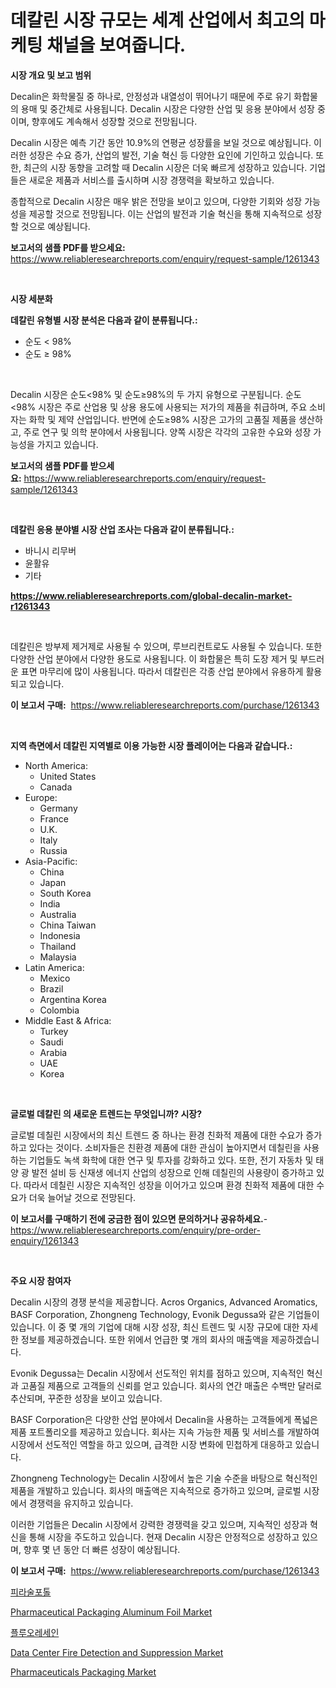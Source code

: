 <p><h1>데칼린 시장 규모는 세계 산업에서 최고의 마케팅 채널을 보여줍니다.</h1></p><p><strong>시장 개요 및 보고 범위</strong></p>
<p><p>Decalin은 화학물질 중 하나로, 안정성과 내열성이 뛰어나기 때문에 주로 유기 화합물의 용매 및 중간체로 사용됩니다. Decalin 시장은 다양한 산업 및 응용 분야에서 성장 중이며, 향후에도 계속해서 성장할 것으로 전망됩니다. </p><p>Decalin 시장은 예측 기간 동안 10.9%의 연평균 성장률을 보일 것으로 예상됩니다. 이러한 성장은 수요 증가, 산업의 발전, 기술 혁신 등 다양한 요인에 기인하고 있습니다. 또한, 최근의 시장 동향을 고려할 때 Decalin 시장은 더욱 빠르게 성장하고 있습니다. 기업들은 새로운 제품과 서비스를 출시하며 시장 경쟁력을 확보하고 있습니다.</p><p>종합적으로 Decalin 시장은 매우 밝은 전망을 보이고 있으며, 다양한 기회와 성장 가능성을 제공할 것으로 전망됩니다. 이는 산업의 발전과 기술 혁신을 통해 지속적으로 성장할 것으로 예상됩니다.</p></p>
<p><strong>보고서의 샘플 PDF를 받으세요:</strong> <a href="https://www.reliableresearchreports.com/enquiry/request-sample/1261343">https://www.reliableresearchreports.com/enquiry/request-sample/1261343</a></p>
<p>&nbsp;</p>
<p><strong>시장 세분화</strong></p>
<p><strong>데칼린 유형별 시장 분석은 다음과 같이 분류됩니다.:</strong></p>
<p><ul><li>순도 < 98%</li><li>순도 ≥ 98%</li></ul></p>
<p>&nbsp;</p>
<p><p>Decalin 시장은 순도<98% 및 순도≥98%의 두 가지 유형으로 구분됩니다. 순도<98% 시장은 주로 산업용 및 상용 용도에 사용되는 저가의 제품을 취급하며, 주요 소비자는 화학 및 제약 산업입니다. 반면에 순도≥98% 시장은 고가의 고품질 제품을 생산하고, 주로 연구 및 의학 분야에서 사용됩니다. 양쪽 시장은 각각의 고유한 수요와 성장 가능성을 가지고 있습니다.</p></p>
<p><strong>보고서의 샘플 PDF를 받으세요:</strong>&nbsp;<a href="https://www.reliableresearchreports.com/enquiry/request-sample/1261343">https://www.reliableresearchreports.com/enquiry/request-sample/1261343</a></p>
<p>&nbsp;</p>
<p><strong> 데칼린 응용 분야별 시장 산업 조사는 다음과 같이 분류됩니다.:</strong></p>
<p><ul><li>바니시 리무버</li><li>윤활유</li><li>기타</li></ul></p>
<p><strong><a href="https://www.reliableresearchreports.com/global-decalin-market-r1261343">https://www.reliableresearchreports.com/global-decalin-market-r1261343</a></strong></p>
<p>&nbsp;</p>
<p><p>데칼린은 방부제 제거제로 사용될 수 있으며, 루브리컨트로도 사용될 수 있습니다. 또한 다양한 산업 분야에서 다양한 용도로 사용됩니다. 이 화합물은 특히 도장 제거 및 부드러운 표면 마무리에 많이 사용됩니다. 따라서 데칼린은 각종 산업 분야에서 유용하게 활용되고 있습니다.</p></p>
<p><strong>이 보고서 구매:</strong>&nbsp; <a href="https://www.reliableresearchreports.com/purchase/1261343">https://www.reliableresearchreports.com/purchase/1261343</a></p>
<p>&nbsp;</p>
<p><strong>지역 측면에서 데칼린 지역별로 이용 가능한 시장 플레이어는 다음과 같습니다.:</strong></p>
<p><ul>
    <li>
        North America:
        <ul>
            <li>United States</li>
            <li>Canada</li>
        </ul>
    </li>
    <li>
        Europe:
        <ul>
            <li>Germany</li>
            <li>France</li>
            <li>U.K.</li>
            <li>Italy</li>
            <li>Russia</li>
        </ul>
    </li>
    <li>
        Asia-Pacific:
        <ul>
            <li>China</li>
            <li>Japan</li>
            <li>South Korea</li>
            <li>India</li>
            <li>Australia</li>
            <li>China Taiwan</li>
            <li>Indonesia</li>
            <li>Thailand</li>
            <li>Malaysia</li>
        </ul>
    </li>
    <li>
        Latin America:
        <ul>
            <li>Mexico</li>
            <li>Brazil</li>
            <li>Argentina Korea</li>
            <li>Colombia</li>
        </ul>
    </li>
    <li>
        Middle East & Africa:
        <ul>
            <li>Turkey</li>
            <li>Saudi</li>
            <li>Arabia</li>
            <li>UAE</li>
            <li>Korea</li>
        </ul>
    </li>
    </ul></p>
<p>&nbsp;</p>
<p><strong>글로벌 데칼린 의 새로운 트렌드는 무엇입니까? 시장?</strong></p>
<p><p>글로벌 데칠린 시장에서의 최신 트렌드 중 하나는 환경 친화적 제품에 대한 수요가 증가하고 있다는 것이다. 소비자들은 친환경 제품에 대한 관심이 높아지면서 데칠린을 사용하는 기업들도 녹색 화학에 대한 연구 및 투자를 강화하고 있다. 또한, 전기 자동차 및 태양 광 발전 설비 등 신재생 에너지 산업의 성장으로 인해 데칠린의 사용량이 증가하고 있다. 따라서 데칠린 시장은 지속적인 성장을 이어가고 있으며 환경 친화적 제품에 대한 수요가 더욱 늘어날 것으로 전망된다.</p></p>
<p><strong>이 보고서를 구매하기 전에 궁금한 점이 있으면 문의하거나 공유하세요.</strong>- <a href="https://www.reliableresearchreports.com/enquiry/pre-order-enquiry/1261343">https://www.reliableresearchreports.com/enquiry/pre-order-enquiry/1261343</a></p>
<p>&nbsp;</p>
<p><strong>주요 시장 참여자</strong></p>
<p><p>Decalin 시장의 경쟁 분석을 제공합니다. Acros Organics, Advanced Aromatics, BASF Corporation, Zhongneng Technology, Evonik Degussa와 같은 기업들이 있습니다. 이 중 몇 개의 기업에 대해 시장 성장, 최신 트렌드 및 시장 규모에 대한 자세한 정보를 제공하겠습니다. 또한 위에서 언급한 몇 개의 회사의 매출액을 제공하겠습니다.</p><p>Evonik Degussa는 Decalin 시장에서 선도적인 위치를 점하고 있으며, 지속적인 혁신과 고품질 제품으로 고객들의 신뢰를 얻고 있습니다. 회사의 연간 매출은 수백만 달러로 추산되며, 꾸준한 성장을 보이고 있습니다.</p><p>BASF Corporation은 다양한 산업 분야에서 Decalin을 사용하는 고객들에게 폭넓은 제품 포트폴리오를 제공하고 있습니다. 회사는 지속 가능한 제품 및 서비스를 개발하여 시장에서 선도적인 역할을 하고 있으며, 급격한 시장 변화에 민첩하게 대응하고 있습니다.</p><p>Zhongneng Technology는 Decalin 시장에서 높은 기술 수준을 바탕으로 혁신적인 제품을 개발하고 있습니다. 회사의 매출액은 지속적으로 증가하고 있으며, 글로벌 시장에서 경쟁력을 유지하고 있습니다.</p><p>이러한 기업들은 Decalin 시장에서 강력한 경쟁력을 갖고 있으며, 지속적인 성장과 혁신을 통해 시장을 주도하고 있습니다. 현재 Decalin 시장은 안정적으로 성장하고 있으며, 향후 몇 년 동안 더 빠른 성장이 예상됩니다.</p></p>
<p><strong>이 보고서 구매:</strong>&nbsp;&nbsp;<a href="https://www.reliableresearchreports.com/purchase/1261343">https://www.reliableresearchreports.com/purchase/1261343</a></p>
<p><p><a href="https://github.com/Madalyell456456/Market-Research-Report-List-1/blob/main/398764218535.md">피라술포톨</a></p><p><a href="https://issuu.com/reportprime-2/docs/pharmaceutical-packaging-aluminum-foil-market-size">Pharmaceutical Packaging Aluminum Foil Market</a></p><p><a href="https://github.com/vs019sa3m8x/Market-Research-Report-List-1/blob/main/146657818534.md">플루오레세인</a></p><p><a href="https://github.com/gulaimolin/Market-Research-Report-List-3/blob/main/data-center-fire-detection-and-suppression-market.md">Data Center Fire Detection and Suppression Market</a></p><p><a href="https://issuu.com/reportprime-2/docs/pharmaceuticals-packaging-market-size-2030.pptx">Pharmaceuticals Packaging Market</a></p></p>